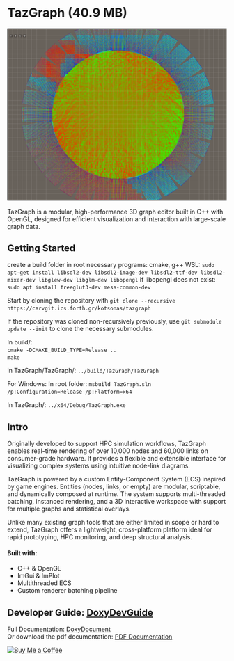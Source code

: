 # TazGraph (40.9 MB)

![Graph Scene Screenshot](TazGraph/assets/Sprites/readme-1.png)

TazGraph is a modular, high-performance 3D graph editor built in C++ with OpenGL, designed for efficient visualization and interaction with large-scale graph data.


## Getting Started
create a build folder in root
necessary programs: cmake, g++
WSL: 
`sudo apt-get install libsdl2-dev libsdl2-image-dev libsdl2-ttf-dev libsdl2-mixer-dev libglew-dev libglm-dev libopengl`
if libopengl does not exist:
`sudo apt install freeglut3-dev mesa-common-dev`

Start by cloning the repository with
`git clone --recursive https://carvgit.ics.forth.gr/kotsonas/tazgraph`

If the repository was cloned non-recursively previously, use `git submodule update --init` to clone the necessary submodules.

In build/:
\
`cmake -DCMAKE_BUILD_TYPE=Release ..`
\
`make`

in TazGraph/TazGraph/:
`../build/TazGraph/TazGraph`

For Windows:
In root folder:
`msbuild TazGraph.sln /p:Configuration=Release /p:Platform=x64`

In TazGraph/:
`../x64/Debug/TazGraph.exe`

## Intro

Originally developed to support HPC simulation workflows, TazGraph enables real-time rendering of over 10,000 nodes and 60,000 links on consumer-grade hardware. It provides a flexible and extensible interface for visualizing complex systems using intuitive node-link diagrams.

TazGraph is powered by a custom Entity-Component System (ECS) inspired by game engines. Entities (nodes, links, or empty) are modular, scriptable, and dynamically composed at runtime. The system supports multi-threaded batching, instanced rendering, and a 3D interactive workspace with support for multiple graphs and statistical overlays.

Unlike many existing graph tools that are either limited in scope or hard to extend, TazGraph offers a lightweight, cross-platform platform ideal for rapid prototyping, HPC monitoring, and deep structural analysis.

#### Built with:
- C++ & OpenGL
- ImGui & ImPlot
- Multithreaded ECS
- Custom renderer batching pipeline


## Developer Guide: [DoxyDevGuide](https://mujingr.github.io/TazGraph/html/dev_guide.html)

Full Documentation:
[DoxyDocument](https://mujingr.github.io/TazGraph/html/index.html)
\
Or download the pdf documentation: [PDF Documentation](https://github.com/mujinGr/TazGraph/blob/docs/docs/latex/refman.pdf)



[![Buy Me a Coffee](https://img.shields.io/badge/Buy%20Me%20a%20Coffee-support%20me-FFDD00?style=for-the-badge&logo=buy-me-a-coffee)](https://www.buymeacoffee.com/mujingr)
